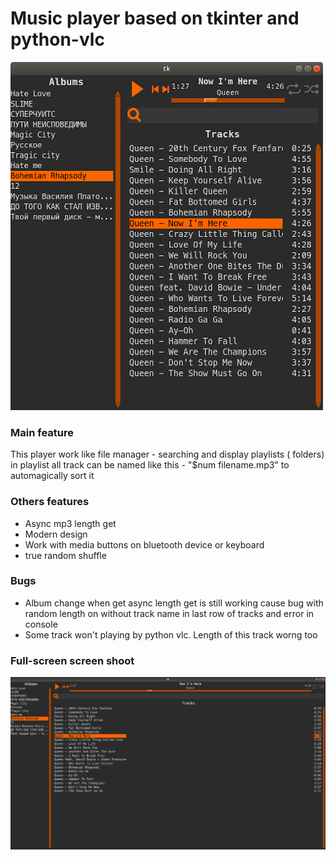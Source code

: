 # Music player based on tkinter and python-vlc
![img1](img/2.png)
### Main feature
This player work like file manager - searching and display playlists ( folders)
in playlist all track can be named like this - "$num filename.mp3" to automagically sort it
### Others features
* Async mp3 length get
* Modern design
* Work with media buttons on bluetooth device or keyboard
* true random shuffle
### Bugs
* Album change when get async length get is still working cause bug with random length on without track name in last row of tracks and error in console
* Some track won't playing by python vlc. Length of this track worng too
### Full-screen screen shoot
![img1](img/1.png)
